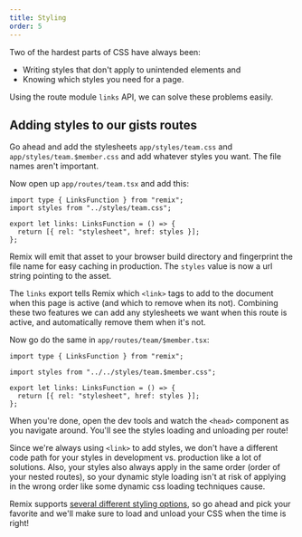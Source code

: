 ```yaml
---
title: Styling
order: 5
---
```


Two of the hardest parts of CSS have always been:

- Writing styles that don't apply to unintended elements and
- Knowing which styles you need for a page.

Using the route module `links` API, we can solve these problems easily.

## Adding styles to our gists routes

Go ahead and add the stylesheets `app/styles/team.css` and `app/styles/team.$member.css` and add whatever styles you want. The file names aren't important.

Now open up `app/routes/team.tsx` and add this:

```tsx [1,2]
import type { LinksFunction } from "remix";
import styles from "../styles/team.css";

export let links: LinksFunction = () => {
  return [{ rel: "stylesheet", href: styles }];
};
```

Remix will emit that asset to your browser build directory and fingerprint the file name for easy caching in production. The `styles` value is now a url string pointing to the asset.

The `links` export tells Remix which `<link>` tags to add to the document when this page is active (and which to remove when its not). Combining these two features we can add any stylesheets we want when this route is active, and automatically remove them when it's not.

Now go do the same in `app/routes/team/$member.tsx`:

```tsx [3,5-7]
import type { LinksFunction } from "remix";

import styles from "../../styles/team.$member.css";

export let links: LinksFunction = () => {
  return [{ rel: "stylesheet", href: styles }];
};
```

When you're done, open the dev tools and watch the `<head>` component as you navigate around. You'll see the styles loading and unloading per route!

Since we're always using `<link>` to add styles, we don't have a different code path for your styles in development vs. production like a lot of solutions. Also, your styles also always apply in the same order (order of your nested routes), so your dynamic style loading isn't at risk of applying in the wrong order like some dynamic css loading techniques cause.

Remix supports [several different styling options](../guides/styling/), so go ahead and pick your favorite and we'll make sure to load and unload your CSS when the time is right!
